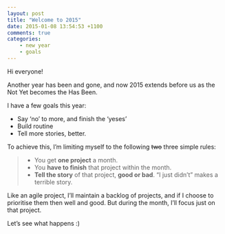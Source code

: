 ```yaml
---
layout: post
title: "Welcome to 2015"
date: 2015-01-08 13:54:53 +1100
comments: true
categories:
    - new year
    - goals
---
```

Hi everyone!

Another year has been and gone, and now 2015 extends before us as the Not Yet becomes the Has Been.

I have a few goals this year:

* Say ‘no’ to more, and finish the ‘yeses’
* Build routine
* Tell more stories, better.

To achieve this, I’m limiting myself to the following <s>two</s>  three simple rules:

> * You get **one project** a month.
> * You **have to finish** that project within the month.
> * **Tell the story** of that project, **good or bad**. “I just didn’t” makes a terrible story.

Like an agile project, I’ll maintain a backlog of projects, and if I choose to prioritise them then well and good. But during the month, I’ll focus just on that project.

Let’s see what happens :)
